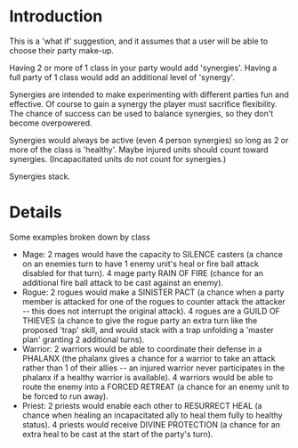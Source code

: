 # Introduction #

This is a 'what if' suggestion, and it assumes that a user will be able to choose their party make-up.

Having 2 or more of 1 class in your party would add 'synergies'.
Having a full party of 1 class would add an additional level of 'synergy'.

Synergies are intended to make experimenting with different parties fun and effective.  Of course to gain a synergy the player must sacrifice flexibility.  The chance of success can be used to balance synergies, so they don't become overpowered.

Synergies would always be active (even 4 person synergies) so long as 2 or more of the class is 'healthy'.  Maybe injured units should count toward synergies.   (Incapacitated units do not count for synergies.)

Synergies stack.

# Details #

Some examples broken down by class
  * Mage: 2 mages would have the capacity to SILENCE casters (a chance on an enemies turn to  have 1 enemy unit's heal or fire ball attack disabled for that turn).  4 mage party RAIN OF FIRE (chance for an additional fire ball attack to be cast against an enemy).
  * Rogue: 2 rogues would make a SINISTER PACT (a chance when a party member is attacked for one of the rogues to counter attack the attacker --  this does not interrupt the original attack).  4 rogues are a GUILD OF THIEVES (a chance to give the rogue party an extra turn like the proposed 'trap' skill, and would stack with a trap unfolding a 'master plan' granting 2 additional turns).
  * Warrior: 2 warriors would be able to coordinate their defense in a PHALANX (the phalanx gives a chance for a warrior to take an attack rather than 1 of their allies -- an injured warrior never participates in the phalanx if a healthy warrior is available).  4 warriors would be able to route the enemy into a FORCED RETREAT (a chance for an enemy unit to be forced to run away).
  * Priest: 2 priests would enable each other to RESURRECT HEAL (a chance when healing an incapacitated ally to heal them fully to healthy status).  4 priests would receive DIVINE PROTECTION (a chance for an extra heal to be cast at the start of the party's turn).